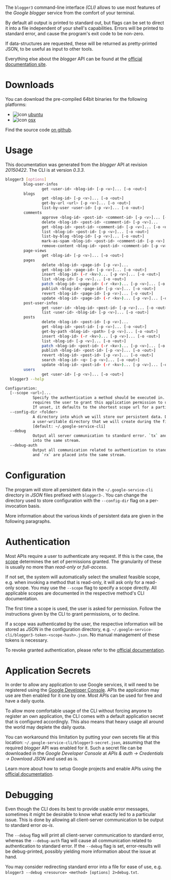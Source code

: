 <!---
DO NOT EDIT !
This file was generated automatically from 'src/mako/cli/README.md.mako'
DO NOT EDIT !
-->
The `blogger3` command-line interface *(CLI)* allows to use most features of the *Google blogger* service from the comfort of your terminal.

By default all output is printed to standard out, but flags can be set to direct it into a file independent of your shell's
capabilities. Errors will be printed to standard error, and cause the program's exit code to be non-zero.

If data-structures are requested, these will be returned as pretty-printed JSON, to be useful as input to other tools.

Everything else about the *blogger* API can be found at the
[official documentation site](https://developers.google.com/blogger/docs/3.0/getting_started).

# Downloads

You can download the pre-compiled 64bit binaries for the following platforms:

* ![icon](http://megaicons.net/static/img/icons_sizes/6/140/16/ubuntu-icon.png) [ubuntu](http://dl.byronimo.de/google.rs/cli/0.3.3/ubuntu/blogger3.tar.gz)
* ![icon](http://hydra-media.cursecdn.com/wow.gamepedia.com/a/a2/Apple-icon-16x16.png?version=25ddd67ac3dd3b634478e3978b76cb74) [osx](http://dl.byronimo.de/google.rs/cli/0.3.3/osx/blogger3.tar.gz)

Find the source code [on github](https://github.com/Byron/google-apis-rs/tree/master/gen/blogger3-cli).

# Usage

This documentation was generated from the *blogger* API at revision *20150422*. The CLI is at version *0.3.3*.

```bash
blogger3 [options]
        blog-user-infos
                get <user-id> <blog-id> [-p <v>]... [-o <out>]
        blogs
                get <blog-id> [-p <v>]... [-o <out>]
                get-by-url <url> [-p <v>]... [-o <out>]
                list-by-user <user-id> [-p <v>]... [-o <out>]
        comments
                approve <blog-id> <post-id> <comment-id> [-p <v>]... [-o <out>]
                delete <blog-id> <post-id> <comment-id> [-p <v>]...
                get <blog-id> <post-id> <comment-id> [-p <v>]... [-o <out>]
                list <blog-id> <post-id> [-p <v>]... [-o <out>]
                list-by-blog <blog-id> [-p <v>]... [-o <out>]
                mark-as-spam <blog-id> <post-id> <comment-id> [-p <v>]... [-o <out>]
                remove-content <blog-id> <post-id> <comment-id> [-p <v>]... [-o <out>]
        page-views
                get <blog-id> [-p <v>]... [-o <out>]
        pages
                delete <blog-id> <page-id> [-p <v>]...
                get <blog-id> <page-id> [-p <v>]... [-o <out>]
                insert <blog-id> (-r <kv>)... [-p <v>]... [-o <out>]
                list <blog-id> [-p <v>]... [-o <out>]
                patch <blog-id> <page-id> (-r <kv>)... [-p <v>]... [-o <out>]
                publish <blog-id> <page-id> [-p <v>]... [-o <out>]
                revert <blog-id> <page-id> [-p <v>]... [-o <out>]
                update <blog-id> <page-id> (-r <kv>)... [-p <v>]... [-o <out>]
        post-user-infos
                get <user-id> <blog-id> <post-id> [-p <v>]... [-o <out>]
                list <user-id> <blog-id> [-p <v>]... [-o <out>]
        posts
                delete <blog-id> <post-id> [-p <v>]...
                get <blog-id> <post-id> [-p <v>]... [-o <out>]
                get-by-path <blog-id> <path> [-p <v>]... [-o <out>]
                insert <blog-id> (-r <kv>)... [-p <v>]... [-o <out>]
                list <blog-id> [-p <v>]... [-o <out>]
                patch <blog-id> <post-id> (-r <kv>)... [-p <v>]... [-o <out>]
                publish <blog-id> <post-id> [-p <v>]... [-o <out>]
                revert <blog-id> <post-id> [-p <v>]... [-o <out>]
                search <blog-id> <q> [-p <v>]... [-o <out>]
                update <blog-id> <post-id> (-r <kv>)... [-p <v>]... [-o <out>]
        users
                get <user-id> [-p <v>]... [-o <out>]
  blogger3 --help

Configuration:
  [--scope <url>]...
            Specify the authentication a method should be executed in. Each scope
            requires the user to grant this application permission to use it.
            If unset, it defaults to the shortest scope url for a particular method.
  --config-dir <folder>
            A directory into which we will store our persistent data. Defaults to
            a user-writable directory that we will create during the first invocation.
            [default: ~/.google-service-cli]
  --debug
            Output all server communication to standard error. `tx` and `rx` are placed
            into the same stream.
  --debug-auth
            Output all communication related to authentication to standard error. `tx`
            and `rx` are placed into the same stream.

```

# Configuration

The program will store all persistent data in the `~/.google-service-cli` directory in *JSON* files prefixed with `blogger3-`.  You can change the directory used to store configuration with the `--config-dir` flag on a per-invocation basis.

More information about the various kinds of persistent data are given in the following paragraphs.

# Authentication

Most APIs require a user to authenticate any request. If this is the case, the [scope][scopes] determines the 
set of permissions granted. The granularity of these is usually no more than *read-only* or *full-access*.

If not set, the system will automatically select the smallest feasible scope, e.g. when invoking a
method that is read-only, it will ask only for a read-only scope. 
You may use the `--scope` flag to specify a scope directly. 
All applicable scopes are documented in the respective method's CLI documentation.

The first time a scope is used, the user is asked for permission. Follow the instructions given 
by the CLI to grant permissions, or to decline.

If a scope was authenticated by the user, the respective information will be stored as *JSON* in the configuration
directory, e.g. `~/.google-service-cli/blogger3-token-<scope-hash>.json`. No manual management of these tokens
is necessary.

To revoke granted authentication, please refer to the [official documentation][revoke-access].

# Application Secrets

In order to allow any application to use Google services, it will need to be registered using the 
[Google Developer Console][google-dev-console]. APIs the application may use are then enabled for it
one by one. Most APIs can be used for free and have a daily quota.

To allow more comfortable usage of the CLI without forcing anyone to register an own application, the CLI
comes with a default application secret that is configured accordingly. This also means that heavy usage
all around the world may deplete the daily quota.

You can workaround this limitation by putting your own secrets file at this location: 
`~/.google-service-cli/blogger3-secret.json`, assuming that the required *blogger* API 
was enabled for it. Such a secret file can be downloaded in the *Google Developer Console* at 
*APIs & auth -> Credentials -> Download JSON* and used as is.

Learn more about how to setup Google projects and enable APIs using the [official documentation][google-project-new].


# Debugging

Even though the CLI does its best to provide usable error messages, sometimes it might be desirable to know
what exactly led to a particular issue. This is done by allowing all client-server communication to be 
output to standard error *as-is*.

The `--debug` flag will print all client-server communication to standard error, whereas the `--debug-auth` flag
will cause all communication related to authentication to standard error.
If the `--debug` flag is set, error-results will be debug-printed, possibly yielding more information about the 
issue at hand.

You may consider redirecting standard error into a file for ease of use, e.g. `blogger3 --debug <resource> <method> [options] 2>debug.txt`.


[scopes]: https://developers.google.com/+/api/oauth#scopes
[revoke-access]: http://webapps.stackexchange.com/a/30849
[google-dev-console]: https://console.developers.google.com/
[google-project-new]: https://developers.google.com/console/help/new/